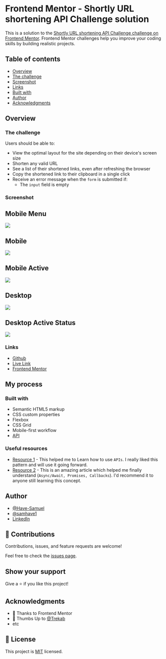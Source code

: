 # Frontend Mentor - Shortly URL shortening API Challenge solution

This is a solution to the [Shortly URL shortening API Challenge challenge on Frontend Mentor](https://www.frontendmentor.io/challenges/url-shortening-api-landing-page-2ce3ob-G). Frontend Mentor challenges help you improve your coding skills by building realistic projects.

## Table of contents

- [Overview](#overview)
- [The challenge](#the-challenge)
- [Screenshot](#screenshot)
- [Links](#links)
- [Built with](#built-with)
- [Author](#author)
- [Acknowledgments](#acknowledgments)

## Overview

### The challenge

Users should be able to:

- View the optimal layout for the site depending on their device's screen size
- Shorten any valid URL
- See a list of their shortened links, even after refreshing the browser
- Copy the shortened link to their clipboard in a single click
- Receive an error message when the `form` is submitted if:
  - The `input` field is empty

### Screenshot

## Mobile Menu

![](./design/mobile-navigation.jpg)

## Mobile

![](./design/mobile-design.jpg)

## Mobile Active

![](./design/mobile-active-states.jpg)

## Desktop

![](./design/desktop-design.jpg)

## Desktop Active Status

![](./design/desktop-active-states.jpg)

### Links

- [Github](https://github.com/Have-Samuel/url-shortening-api-landing-Page)
- [Live Link]()
- [Frontend Mentor](https://www.frontendmentor.io/profile/Have-Samuel)

## My process

### Built with

- Semantic HTML5 markup
- CSS custom properties
- Flexbox
- CSS Grid
- Mobile-first workflow
- [API](https://cleanuri.com/api/v1/shorten)

### Useful resources

- [Resource 1](https://www.youtube.com/watch?v=WXsD0ZgxjRw) - This helped me to Learn how to use `APIs`. I really liked this pattern and will use it going forward.
- [Resource 2](https://www.youtube.com/watch?v=ZYb_ZU8LNxs) - This is an amazing article which helped me finally understand (`Async/Await, Promises, Callbacks`). I'd recommend it to anyone still learning this concept.

## Author

- [@Have-Samuel](https://www.frontendmentor.io/profile/Have-Samuel)
- [@samhave1](https://twitter.com/samhave1)
- [LinkedIn](https://www.linkedin.com/in/have-samuel/)

## 🤝 Contributions

Contributions, issues, and feature requests are welcome!

Feel free to check the [issues page](https://github.com/Have-Samuel/url-shortening-api-landing-Page/issues).

## Show your support

Give a ⭐️ if you like this project!

## Acknowledgments

- 🎉 Thanks to Frontend Mentor
- 👋 Thumbs Up to [@Trekab](https://github.com/trekab)
- etc

## 📝 License

This project is [MIT](./MIT.md) licensed.
